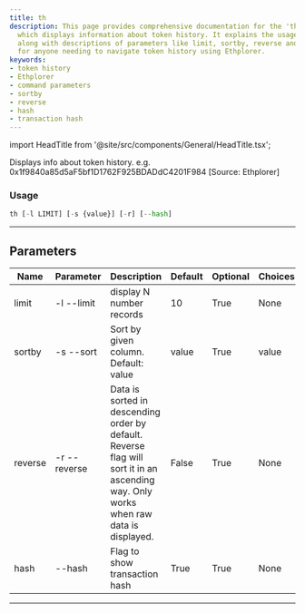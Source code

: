 ```yaml
---
title: th
description: This page provides comprehensive documentation for the 'th' function
  which displays information about token history. It explains the usage of the function,
  along with descriptions of parameters like limit, sortby, reverse and hash. Useful
  for anyone needing to navigate token history using Ethplorer.
keywords:
- token history
- Ethplorer
- command parameters
- sortby
- reverse
- hash
- transaction hash
---
```


import HeadTitle from '@site/src/components/General/HeadTitle.tsx';

<HeadTitle title="crypto /onchain/th - Reference | OpenBB Terminal Docs" />

Displays info about token history. e.g. 0x1f9840a85d5aF5bf1D1762F925BDADdC4201F984 [Source: Ethplorer]

### Usage

```python wordwrap
th [-l LIMIT] [-s {value}] [-r] [--hash]
```

---

## Parameters

| Name | Parameter | Description | Default | Optional | Choices |
| ---- | --------- | ----------- | ------- | -------- | ------- |
| limit | -l  --limit | display N number records | 10 | True | None |
| sortby | -s  --sort | Sort by given column. Default: value | value | True | value |
| reverse | -r  --reverse | Data is sorted in descending order by default. Reverse flag will sort it in an ascending way. Only works when raw data is displayed. | False | True | None |
| hash | --hash | Flag to show transaction hash | True | True | None |

---
